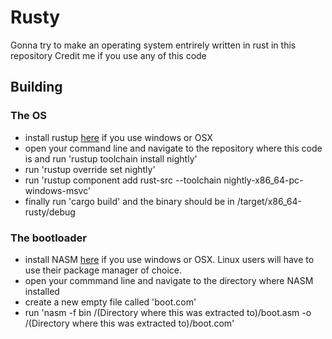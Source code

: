# Rusty

Gonna try to make an operating system entrirely written in rust in this repository
Credit me if you use any of this code

## Building

### The OS

- install rustup [here](https://rustup.rs/) if you use windows or OSX
- open your command line and navigate to the repository where this code is and run 'rustup toolchain install nightly'
- run 'rustup override set nightly'
- run 'rustup component add rust-src --toolchain nightly-x86_64-pc-windows-msvc'
- finally run 'cargo build' and the binary should be in /target/x86_64-rusty/debug

### The bootloader

- install NASM [here](https://www.nasm.us/) if you use windows or OSX. Linux users will have to use their package manager of choice.
- open your commmand line and navigate to the directory where NASM installed
- create a new empty file called 'boot.com'
- run 'nasm -f bin /(Directory where this was extracted to)/boot.asm -o /(Directory where this was extracted to)/boot.com'
